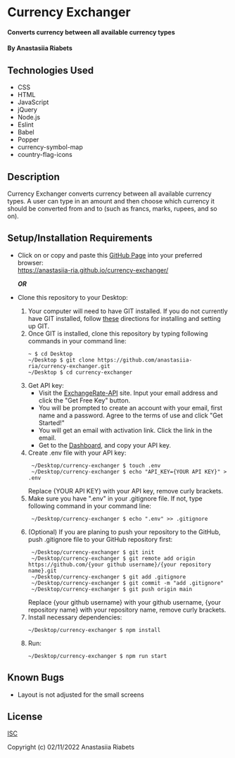 # Currency Exchanger

#### Converts currency between all available currency types

#### By Anastasiia Riabets

## Technologies Used

- CSS
- HTML
- JavaScript
- jQuery
- Node.js
- Eslint
- Babel
- Popper
- currency-symbol-map
- country-flag-icons

## Description

Currency Exchanger converts currency between all available currency types. A user can type in an amount and then choose which currency it should be converted from and to (such as francs, marks, rupees, and so on).

## Setup/Installation Requirements

- Click on or copy and paste this [GitHub Page](https://anastasiia-ria.github.io/currency-exchanger/) into your preferred browser:<br>https://anastasiia-ria.github.io/currency-exchanger/

  **_OR_**

- Clone this repository to your Desktop:
  1. Your computer will need to have GIT installed. If you do not currently have GIT installed, follow [these](https://docs.github.com/en/get-started/quickstart/set-up-git) directions for installing and setting up GIT.
  2. Once GIT is installed, clone this repository by typing following commands in your command line:
     ```
     ~ $ cd Desktop
     ~/Desktop $ git clone https://github.com/anastasiia-ria/currency-exchanger.git
     ~/Desktop $ cd currency-exchanger
     ```
  3. Get API key:
     - Visit the [ExchangeRate-API](https://www.exchangerate-api.com/) site. Input your email address and click the "Get Free Key" button.
     - You will be prompted to create an account with your email, first name and a password. Agree to the terms of use and click "Get Started!"
     - You will get an email with activation link. Click the link in the email.
     - Get to the [Dashboard](https://app.exchangerate-api.com/dashboard), and copy your API key.
  4. Create .env file with your API key:
     ```
      ~/Desktop/currency-exchanger $ touch .env
      ~/Desktop/currency-exchanger $ echo "API_KEY={YOUR API KEY}" > .env
     ```
     Replace {YOUR API KEY} with your API key, remove curly brackets.
  5. Make sure you have ".env" in your .gitignore file. If not, type following command in your command line:
     ```
      ~/Desktop/currency-exchanger $ echo ".env" >> .gitignore
     ```
  6. (Optional) If you are planing to push your repository to the GitHub, push .gitignore file to your GitHub repository first:
     ```
      ~/Desktop/currency-exchanger $ git init
      ~/Desktop/currency-exchanger $ git remote add origin https://github.com/{your github username}/{your repository name}.git
      ~/Desktop/currency-exchanger $ git add .gitignore
      ~/Desktop/currency-exchanger $ git commit -m "add .gitignore"
      ~/Desktop/currency-exchanger $ git push origin main
     ```
     Replace {your github username} with your github username, {your repository name} with your repository name, remove curly brackets.
  7. Install necessary dependencies:
     ```
     ~/Desktop/currency-exchanger $ npm install
     ```
  8. Run:
     ```
     ~/Desktop/currency-exchanger $ npm run start
     ```

## Known Bugs

- Layout is not adjusted for the small screens

## License

[ISC](https://opensource.org/licenses/ISC)

Copyright (c) 02/11/2022 Anastasiia Riabets

